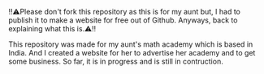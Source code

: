 ‼️⚠️Please don't fork this repository as this is for my aunt but, I had to publish it to make a website for free out of Github. Anyways, back to explaining what this is.⚠️‼️

This repository was made for my aunt's math academy which is based in India. And I created a website for her to advertise her academy and to get some business. So far, it is in progress and is still in contruction.
